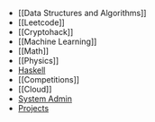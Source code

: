 - [[Data Structures and Algorithms]]
- [[Leetcode]]
- [[Cryptohack]]
- [[Machine Learning]]
- [[Math]]
- [[Physics]]
- [Haskell](Haskell.md)
- [[Competitions]]
- [[Cloud]]
- [System Admin](System%20Admin.md)
- [Projects](Projects.md)